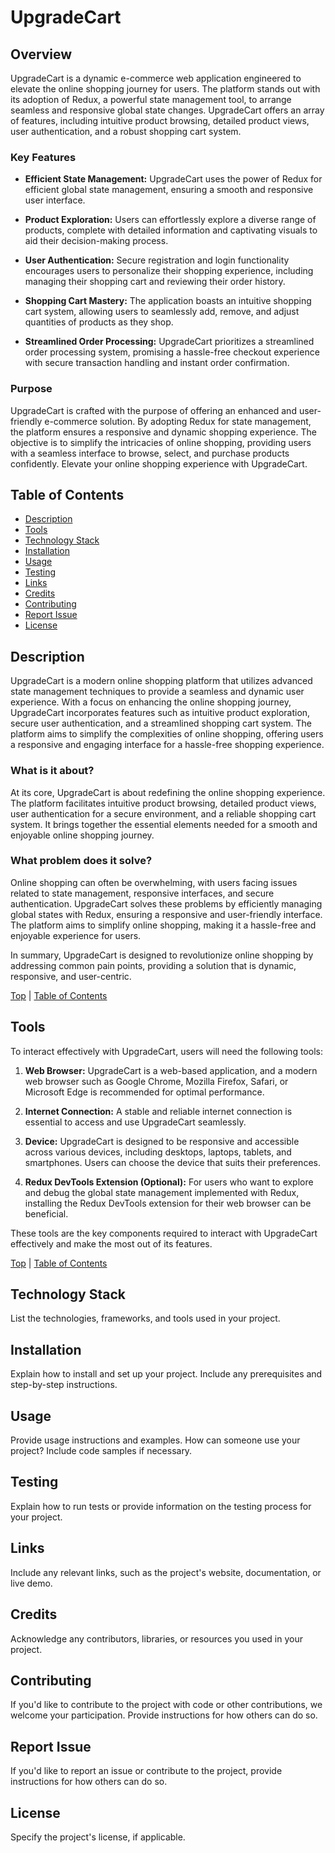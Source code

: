 # UpgradeCart

## Overview

UpgradeCart is a dynamic e-commerce web application engineered to elevate the online shopping journey for users. The platform stands out with its adoption of Redux, a powerful state management tool, to arrange seamless and responsive global state changes. UpgradeCart offers an array of features, including intuitive product browsing, detailed product views, user authentication, and a robust shopping cart system.

### Key Features

- **Efficient State Management:** UpgradeCart uses the power of Redux for efficient global state management, ensuring a smooth and responsive user interface.

- **Product Exploration:** Users can effortlessly explore a diverse range of products, complete with detailed information and captivating visuals to aid their decision-making process.

- **User Authentication:** Secure registration and login functionality encourages users to personalize their shopping experience, including managing their shopping cart and reviewing their order history.

- **Shopping Cart Mastery:** The application boasts an intuitive shopping cart system, allowing users to seamlessly add, remove, and adjust quantities of products as they shop.

- **Streamlined Order Processing:** UpgradeCart prioritizes a streamlined order processing system, promising a hassle-free checkout experience with secure transaction handling and instant order confirmation.

### Purpose

UpgradeCart is crafted with the purpose of offering an enhanced and user-friendly e-commerce solution. By adopting Redux for state management, the platform ensures a responsive and dynamic shopping experience. The objective is to simplify the intricacies of online shopping, providing users with a seamless interface to browse, select, and purchase products confidently. Elevate your online shopping experience with UpgradeCart.

## Table of Contents

- [Description](#description)
- [Tools](#tools)
- [Technology Stack](#technology-stack)
- [Installation](#installation)
- [Usage](#usage)
- [Testing](#testing)
- [Links](#links)
- [Credits](#credits)
- [Contributing](#contributing)
- [Report Issue](#report-issue)
- [License](#license)

## Description

UpgradeCart is a modern online shopping platform that utilizes advanced state management techniques to provide a seamless and dynamic user experience. With a focus on enhancing the online shopping journey, UpgradeCart incorporates features such as intuitive product exploration, secure user authentication, and a streamlined shopping cart system. The platform aims to simplify the complexities of online shopping, offering users a responsive and engaging interface for a hassle-free shopping experience.

### What is it about?

At its core, UpgradeCart is about redefining the online shopping experience. The platform facilitates intuitive product browsing, detailed product views, user authentication for a secure environment, and a reliable shopping cart system. It brings together the essential elements needed for a smooth and enjoyable online shopping journey.

### What problem does it solve?

Online shopping can often be overwhelming, with users facing issues related to state management, responsive interfaces, and secure authentication. UpgradeCart solves these problems by efficiently managing global states with Redux, ensuring a responsive and user-friendly interface. The platform aims to simplify online shopping, making it a hassle-free and enjoyable experience for users.

In summary, UpgradeCart is designed to revolutionize online shopping by addressing common pain points, providing a solution that is dynamic, responsive, and user-centric.

[Top](#upgradecart) | [Table of Contents](#table-of-contents)

## Tools

To interact effectively with UpgradeCart, users will need the following tools:

1. **Web Browser:** UpgradeCart is a web-based application, and a modern web browser such as Google Chrome, Mozilla Firefox, Safari, or Microsoft Edge is recommended for optimal performance.

2. **Internet Connection:** A stable and reliable internet connection is essential to access and use UpgradeCart seamlessly.

3. **Device:** UpgradeCart is designed to be responsive and accessible across various devices, including desktops, laptops, tablets, and smartphones. Users can choose the device that suits their preferences.

4. **Redux DevTools Extension (Optional):** For users who want to explore and debug the global state management implemented with Redux, installing the Redux DevTools extension for their web browser can be beneficial.

These tools are the key components required to interact with UpgradeCart effectively and make the most out of its features.

[Top](#upgradecart) | [Table of Contents](#table-of-contents)

## Technology Stack

List the technologies, frameworks, and tools used in your project.

## Installation

Explain how to install and set up your project. Include any prerequisites and step-by-step instructions.

## Usage

Provide usage instructions and examples. How can someone use your project? Include code samples if necessary.

## Testing

Explain how to run tests or provide information on the testing process for your project.

## Links

Include any relevant links, such as the project's website, documentation, or live demo.

## Credits

Acknowledge any contributors, libraries, or resources you used in your project.

## Contributing

If you'd like to contribute to the project with code or other contributions, we welcome your participation. Provide instructions for how others can do so.

## Report Issue

If you'd like to report an issue or contribute to the project, provide instructions for how others can do so.

## License

Specify the project's license, if applicable.
